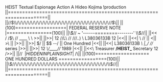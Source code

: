 HEIST
Textual Espionage Action
A Hideo Kojima !production
||====================================================================||
||//$\\/\/\/\/\/\/\/\/\/\/\/\/\/\/\/\/\/\/\/\/\/\/\/\/\/\/\/\/\/\//$\\||
||(100)==================| FEDERAL RESERVE NOTE |================(100)||
||\\$//        ~         '------========--------'                \\$//||
||<< /        /$\              // ____ \\                         \ >>||
||>>|  12    //L\\            // ///..) \\         L38036133B   12 |<<||
||<<|        \\ //           || <||  >\  ||                        |>>||
||>>|         \$/            ||  $$ --/  ||        One Hundred     |<<||
||<<|      L38036133B        *\\  |\_/  //* series                 |>>||
||>>|  12                     *\\/___\_//*   1989                  |<<||
||<<\      Treasurer     ________/HEIST\_________     Secretary 12 />>||
||//$\                 ~|  HIDDEN IN PLAIN SIGHT |~               /$\\||
||(100)===================  ONE HUNDRED DOLLARS =================(100)||
||\\$//\/\/\/\/\/\/\/\/\/\/\/\/\/\/\/\/\/\/\/\/\/\/\/\/\/\/\/\/\/\\$//||
||====================================================================||